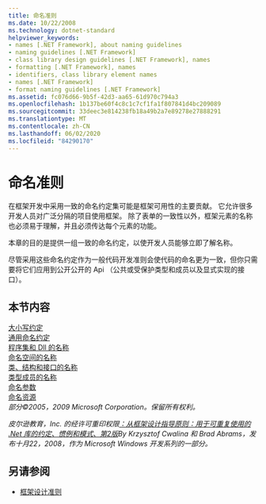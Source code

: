 ```yaml
---
title: 命名准则
ms.date: 10/22/2008
ms.technology: dotnet-standard
helpviewer_keywords:
- names [.NET Framework], about naming guidelines
- naming guidelines [.NET Framework]
- class library design guidelines [.NET Framework], names
- formatting [.NET Framework], names
- identifiers, class library element names
- names [.NET Framework]
- format naming guidelines [.NET Framework]
ms.assetid: fc076d66-9b5f-42d3-aa65-61d970c794a3
ms.openlocfilehash: 1b137be60f4c8c1c7cf1fa1f807841d4bc209089
ms.sourcegitcommit: 33deec3e814238fb18a49b2a7e89278e27888291
ms.translationtype: MT
ms.contentlocale: zh-CN
ms.lasthandoff: 06/02/2020
ms.locfileid: "84290170"
---
```

# <a name="naming-guidelines"></a>命名准则
在框架开发中采用一致的命名约定集可能是框架可用性的主要贡献。 它允许很多开发人员对广泛分隔的项目使用框架。 除了表单的一致性以外，框架元素的名称也必须易于理解，并且必须传达每个元素的功能。  
  
 本章的目的是提供一组一致的命名约定，以使开发人员能够立即了解名称。  
  
 尽管采用这些命名约定作为一般代码开发准则会使代码的命名更为一致，但你只需要将它们应用到公开公开的 Api （公共或受保护类型和成员以及显式实现的接口）。  
  
## <a name="in-this-section"></a>本节内容  
 [大小写约定](capitalization-conventions.md)  
 [通用命名约定](general-naming-conventions.md)  
 [程序集和 Dll 的名称](names-of-assemblies-and-dlls.md)  
 [命名空间的名称](names-of-namespaces.md)  
 [类、结构和接口的名称](names-of-classes-structs-and-interfaces.md)  
 [类型成员的名称](names-of-type-members.md)  
 [命名参数](naming-parameters.md)  
 [命名资源](naming-resources.md)  
 *部分©2005，2009 Microsoft Corporation。保留所有权利。*  
  
 *皮尔逊教育，Inc. 的经许可重印权限[：从框架设计指导原则：用于可重复使用的 .Net 库的约定、惯例和模式、第2版](https://www.informit.com/store/framework-design-guidelines-conventions-idioms-and-9780321545619)By Krzysztof Cwalina 和 Brad Abrams，发布十月22，2008，作为 Microsoft Windows 开发系列的一部分。*  
  
## <a name="see-also"></a>另请参阅

- [框架设计准则](index.md)
